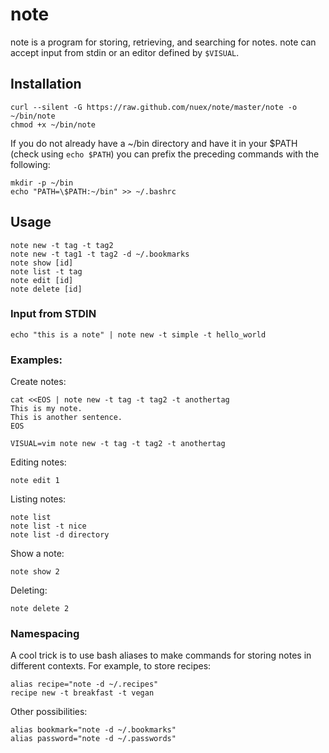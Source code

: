 note
====

note is a program for storing, retrieving, and searching for notes. note can accept input from stdin or an editor defined by `$VISUAL`.

## Installation

    curl --silent -G https://raw.github.com/nuex/note/master/note -o ~/bin/note
    chmod +x ~/bin/note

If you do not already have a ~/bin directory and have it in your $PATH (check
using `echo $PATH`) you can prefix the preceding commands with the following:

    mkdir -p ~/bin
    echo "PATH=\$PATH:~/bin" >> ~/.bashrc

## Usage

    note new -t tag -t tag2
    note new -t tag1 -t tag2 -d ~/.bookmarks
    note show [id]
    note list -t tag
    note edit [id]
    note delete [id]

### Input from STDIN

    echo "this is a note" | note new -t simple -t hello_world

### Examples:

Create notes:

    cat <<EOS | note new -t tag -t tag2 -t anothertag
    This is my note.
    This is another sentence.
    EOS

    VISUAL=vim note new -t tag -t tag2 -t anothertag

Editing notes:

    note edit 1

Listing notes:

    note list
    note list -t nice
    note list -d directory

Show a note:

    note show 2

Deleting:

    note delete 2

### Namespacing

A cool trick is to use bash aliases to make commands for storing notes in different contexts. For example, to store recipes:

    alias recipe="note -d ~/.recipes"
    recipe new -t breakfast -t vegan

Other possibilities:

    alias bookmark="note -d ~/.bookmarks"
    alias password="note -d ~/.passwords"
